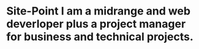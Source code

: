 # Site-Point I am a midrange and web deverloper plus a project manager for business and technical projects.  
